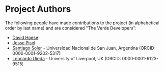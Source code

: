 # Project Authors

The following people have made contributions to the project (in alphabetical
order by last name) and are considered "The Verde Developers":

* [David Hoese](https://github.com/djhoese)
* [Jesse Pisel](https://github.com/jessepisel)
* [Santiago Soler](https://github.com/santisoler) - Universidad Nacional de San Juan, Argentina (ORCID: 0000-0001-9202-5317)
* [Leonardo Uieda](https://github.com/leouieda) - University of Liverpool, UK (ORCID: 0000-0001-6123-9515)
